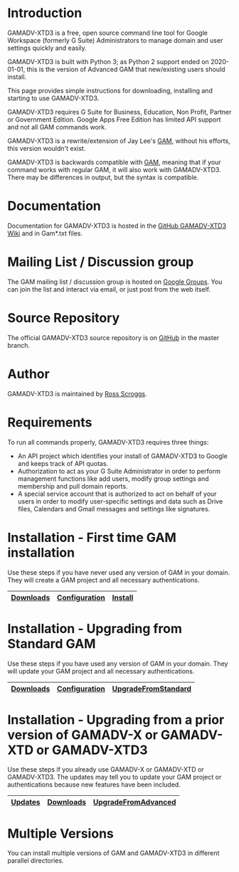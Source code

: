 # Introduction
GAMADV-XTD3 is a free, open source command line tool for Google Workspace (formerly G Suite) Administrators to manage domain and user settings quickly and easily.

GAMADV-XTD3 is built with Python 3; as Python 2 support ended on 2020-01-01, this is the version of Advanced GAM that new/existing users should install.

This page provides simple instructions for downloading, installing and starting to use GAMADV-XTD3.

GAMADV-XTD3 requires G Suite for Business, Education, Non Profit, Partner or Government Edition. Google Apps Free Edition has limited API support and not all GAM commands work.

GAMADV-XTD3 is a rewrite/extension of Jay Lee's [GAM], without his efforts, this version wouldn't exist.

GAMADV-XTD3 is backwards compatible with [GAM], meaning that if your command works with regular GAM, it will also work with GAMADV-XTD3. There may be differences in output, but the syntax is compatible.

# Documentation
Documentation for GAMADV-XTD3 is hosted in the [GitHub GAMADV-XTD3 Wiki] and in Gam*.txt files.

# Mailing List / Discussion group
The GAM mailing list / discussion group is hosted on [Google Groups].  You can join the list and interact via email, or just post from the web itself.

# Source Repository
The official GAMADV-XTD3 source repository is on [GitHub] in the master branch.

# Author
GAMADV-XTD3 is maintained by <a href="mailto:ross.scroggs@gmail.com">Ross Scroggs</a>.

# Requirements
To run all commands properly, GAMADV-XTD3 requires three things:
* An API project which identifies your install of GAMADV-XTD3 to Google and keeps track of API quotas.
* Authorization to act as your G Suite Administrator in order to perform management functions like add users, modify group settings and membership and pull domain reports.
* A special service account that is authorized to act on behalf of your users in order to modify user-specific settings and data such as Drive files, Calendars and Gmail messages and settings like signatures.

# Installation - First time GAM installation
Use these steps if you have never used any version of GAM in your domain. They will create a GAM project
and all necessary authentications.

| [Downloads] | [Configuration] | [Install] |
|    :---:    |      :---:      |   :---:   |

# Installation - Upgrading from Standard GAM
Use these steps if you have used any version of GAM in your domain. They will update your GAM project
and all necessary authentications.

| [Downloads] | [Configuration] | [UpgradeFromStandard] |
|    :---:    |      :---:      |        :---:       |

# Installation - Upgrading from a prior version of GAMADV-X or GAMADV-XTD or GAMADV-XTD3
Use these steps if you already use GAMADV-X or GAMADV-XTD or GAMADV-XTD3. The updates may tell you to update your GAM project
or authentications because new features have been included.

| [Updates]  | [Downloads] | [UpgradeFromAdvanced] |
|   :---:    |    :---:    |         :---:         |

# Multiple Versions
You can install multiple versions of GAM and GAMADV-XTD3 in different parallel directories.

[GAM]: https://github.com/jay0lee/GAM
[GitHub Releases]: https://github.com/taers232c/GAMADV-XTD3/releases
[GitHub]: https://github.com/taers232c/GAMADV-XTD3/tree/master
[GitHub GAMADV-XTD3 Wiki]: https://github.com/taers232c/GAMADV-XTD3/wiki
[Google Groups]: https://groups.google.com/group/google-apps-manager
[Downloads]: https://github.com/taers232c/GAMADV-XTD3/wiki/Downloads
[Configuration]: https://github.com/taers232c/GAMADV-XTD3/wiki/gam.cfg
[Install]: https://github.com/taers232c/GAMADV-XTD3/wiki/How-to-Install-Advanced-GAM
[UpgradeFromStandard]: https://github.com/taers232c/GAMADV-XTD3/wiki/How-to-Upgrade-from-Standard-GAM
[Updates]: https://github.com/taers232c/GAMADV-XTD3/wiki/GAM-Updates
[UpgradeFromAdvanced]: https://github.com/taers232c/GAMADV-XTD3/wiki/How-to-Upgrade-from-GAMADV-X-or-GAMADV-XTD
